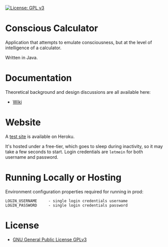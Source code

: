 [![License: GPL v3](https://img.shields.io/badge/License-GPLv3-blue.svg)](https://www.gnu.org/licenses/gpl-3.0)

# Conscious Calculator
Application that attempts to emulate consciousness, but at the level of intelligence of a calculator.

Written in Java.

# Documentation
Theoretical background and design discussions are all available here:
* [Wiki](https://github.com/toaomalkster/conscious-calculator/wiki)

# Website
A [test site](https://conscious-calculator.herokuapp.com) is available on Heroku.

It's hosted under a free-tier, which goes to sleep during inactivity, so it may take a few seconds to start.
Login credentials are `letmein` for both username and password.

# Running Locally or Hosting
Environment configuration properties required for running in prod:

    LOGIN_USERNAME     - single login credentials username
    LOGIN_PASSWORD     - single login credentials password

# License
* [GNU General Public License GPLv3](https://www.gnu.org/licenses/gpl-3.0.en.html)

